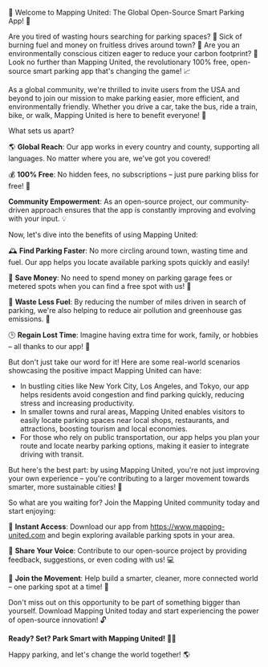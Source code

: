 🎉 Welcome to Mapping United: The Global Open-Source Smart Parking App! 🚀

Are you tired of wasting hours searching for parking spaces? 💸 Sick of burning fuel and money on fruitless drives around town? 🌳 Are you an environmentally conscious citizen eager to reduce your carbon footprint? 🌟 Look no further than Mapping United, the revolutionary 100% free, open-source smart parking app that's changing the game! 📈

As a global community, we're thrilled to invite users from the USA and beyond to join our mission to make parking easier, more efficient, and environmentally friendly. Whether you drive a car, take the bus, ride a train, bike, or walk, Mapping United is here to benefit everyone! 👫

What sets us apart?

🌎 **Global Reach**: Our app works in every country and county, supporting all languages. No matter where you are, we've got you covered!

💰 **100% Free**: No hidden fees, no subscriptions – just pure parking bliss for free! 🎁

**Community Empowerment**: As an open-source project, our community-driven approach ensures that the app is constantly improving and evolving with your input. 💡

Now, let's dive into the benefits of using Mapping United:

🕰️ **Find Parking Faster**: No more circling around town, wasting time and fuel. Our app helps you locate available parking spots quickly and easily!

💸 **Save Money**: No need to spend money on parking garage fees or metered spots when you can find a free spot with us! 🏦

🚗 **Waste Less Fuel**: By reducing the number of miles driven in search of parking, we're also helping to reduce air pollution and greenhouse gas emissions. 💨

🕒 **Regain Lost Time**: Imagine having extra time for work, family, or hobbies – all thanks to our app! 📆

But don't just take our word for it! Here are some real-world scenarios showcasing the positive impact Mapping United can have:

* In bustling cities like New York City, Los Angeles, and Tokyo, our app helps residents avoid congestion and find parking quickly, reducing stress and increasing productivity.
* In smaller towns and rural areas, Mapping United enables visitors to easily locate parking spaces near local shops, restaurants, and attractions, boosting tourism and local economies.
* For those who rely on public transportation, our app helps you plan your route and locate nearby parking options, making it easier to integrate driving with transit.

But here's the best part: by using Mapping United, you're not just improving your own experience – you're contributing to a larger movement towards smarter, more sustainable cities! 🌆

So what are you waiting for? Join the Mapping United community today and start enjoying:

🚀 **Instant Access**: Download our app from https://www.mapping-united.com and begin exploring available parking spots in your area.

💬 **Share Your Voice**: Contribute to our open-source project by providing feedback, suggestions, or even coding with us! 💻

🌟 **Join the Movement**: Help build a smarter, cleaner, more connected world – one parking spot at a time! 🌈

Don't miss out on this opportunity to be part of something bigger than yourself. Download Mapping United today and start experiencing the power of open-source innovation! 🔓

**Ready? Set? Park Smart with Mapping United! 🚗💪**

Happy parking, and let's change the world together! 🌎